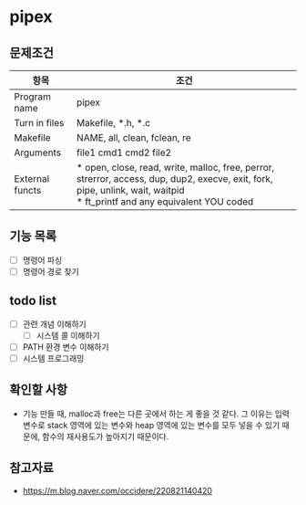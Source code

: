 # pipex
## 문제조건
|항목|조건|
|------|---|
|Program name|pipex|
|Turn in files|Makefile, *.h, *.c|
|Makefile|NAME, all, clean, fclean, re|
|Arguments|file1 cmd1 cmd2 file2|
|External functs|* open, close, read, write, malloc, free, perror, strerror, access, dup, dup2, execve, exit, fork, pipe, unlink, wait, waitpid <br> * ft_printf and any equivalent YOU coded

## 기능 목록
- [ ] 명령어 파싱
- [ ] 명령어 경로 찾기
## todo list
- [ ] 관련 개념 이해하기
    - [ ] 시스템 콜 이해하기
- [ ] PATH 환경 변수 이해하기
- [ ] 시스템 프로그래밍
## 확인할 사항
- 기능 만들 때, malloc과 free는 다른 곳에서 하는 게 좋을 것 같다.
    그 이유는 입력 변수로 stack 영역에 있는 변수와 heap 영역에 있는 변수를 모두 넣을 수 있기 때문에, 함수의 재사용도가 높아지기 때문이다.
## 참고자료
- https://m.blog.naver.com/occidere/220821140420

